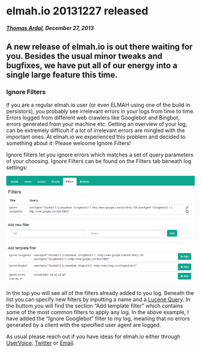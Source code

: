 # elmah.io 20131227 released

##### [Thomas Ardal](http://elmah.io/about/), December 27, 2013

## A new release of elmah.io is out there waiting for you. Besides the usual minor tweaks and bugfixes, we have put all of our energy into a single large feature this time.

### Ignore Filters

If you are a regular elmah.io user (or even ELMAH using one of the build in persistors), you probably see irrelevant errors in your logs from time to time. Errors logged from different web crawlers like Googlebot and Bingbot, errors generated from your machine etc. Getting an overview of your log, can be extremely difficult if a lot of irrelevant errors are mingled with the important ones. At elmah.io we experienced this problem and decided to something about it: Please welcome Ignore Filters!

Ignore filters let you ignore errors which matches a set of query parameters of your choosing. Ignore Filters can be found on the Filters tab beneath log settings:

![Ignore filters](/images/2013/12/ignorefilters.png)

In the top you will see all of the filters already added to you log. Beneath the list you can specify new filters by inputting a name and a [Lucene Query](http://lucene.apache.org/core/2_9_4/queryparsersyntax.html). In the buttom you will find the section “Add template filter” which contains some of the most common filters to apply any log. In the above example, I have added the “Ignore Googlebot” filter to my log, meaning that no errors generated by a client with the specified user agent are logged.

As usual please reach out if you have ideas for elmah.io either through [UserVoice](http://elmahio.uservoice.com/), [Twitter](https://twitter.com/elmah_io) or [Email](mailto:info@elmah.io).
